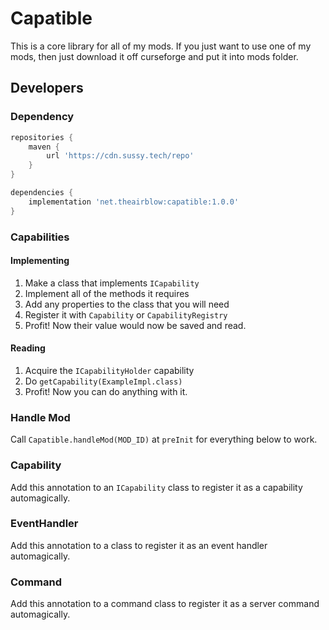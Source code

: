 # Capatible
This is a core library for all of my mods. If you just want to use one of my mods, then just download it off curseforge and put it into mods folder.

## Developers
### Dependency
```groovy
repositories {
    maven {
        url 'https://cdn.sussy.tech/repo'
    }
}

dependencies {
    implementation 'net.theairblow:capatible:1.0.0'
}
```
### Capabilities
#### Implementing
1) Make a class that implements `ICapability`
2) Implement all of the methods it requires
3) Add any properties to the class that you will need
4) Register it with `Capability` or `CapabilityRegistry`
5) Profit! Now their value would now be saved and read.
#### Reading
1) Acquire the `ICapabilityHolder` capability
2) Do `getCapability(ExampleImpl.class)`
3) Profit! Now you can do anything with it.
### Handle Mod
Call `Capatible.handleMod(MOD_ID)` at `preInit` for everything below to work.
### Capability
Add this annotation to an `ICapability` class to register it as a capability automagically.
### EventHandler
Add this annotation to a class to register it as an event handler automagically.
### Command
Add this annotation to a command class to register it as a server command automagically.
